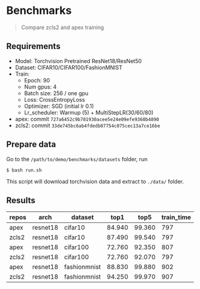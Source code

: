
# Benchmarks

>Compare zcls2 and apex training

## Requirements

* Model: Torchvision Pretrained ResNet18/ResNet50
* Dataset: CIFAR10/CIFAR100/FashionMNIST
* Train:
  * Epoch: 90
  * Num gpus: 4
  * Batch size: 256 / one gpu
  * Loss: CrossEntropyLoss
  * Optimizer: SGD (initial lr 0.1)
  * Lr_scheduler: Warmup (5) + MultiStepLR(30/60/80)
* apex: commit `727a6452c9b781930acee5e24e09efe9360b4890`
* zcls2: commit `33de745bc6ab4fdedb07754c075cec13a7ce16be`

## Prepare data

Go to the `/path/to/demo/benchmarks/datasets` folder, run

```shell
$ bash run.sh
```

This script will download torchvision data and extract to `./data/` folder.

## Results

| repos  | arch | dataset  | top1  | top5  | train_time  |
|---|---|---|---|---|---|
| apex  | resnet18  | cifar10  | 84.940  |  99.360 | 797  |
| zcls2 | resnet18  | cifar10  |  87.490 | 99.540  | 797  |
| apex  | resnet18  | cifar100  | 72.760  | 92.350  | 807  |
| zcls2 | resnet18  | cifar100  | 72.760   | 92.070  | 797  |
| apex  | resnet18  | fashionmnist  | 88.830  | 99.880 | 902  |
| zcls2 | resnet18  | fashionmnist  | 94.250   | 99.970  | 907  |
